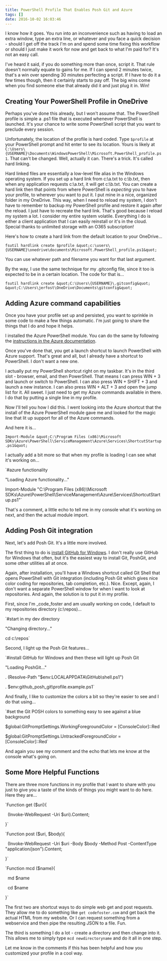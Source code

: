 ```yaml
---
title: PowerShell Profile That Enables Posh Git and Azure
tags: []
date: 2016-10-02 16:03:46
---
```


I know how it goes. You run into an inconvenience such as having to load an extra window, type an extra line, or whatever and you face a quick decision - should I get off the track I&#39;m on and spend some time fixing this workflow or should I just make it work for now and get back to what I&#39;m paid for? It&#39;s not an easy call.

I&#39;ve heard it said, if you do something more than once, script it. That rule doesn&#39;t normally equate to gains for me. If I can spend 2 minutes twice, that&#39;s a win over spending 30 minutes perfecting a script. If I have to do it a few times though, then it certainly starts to pay off. The big wins come when you find someone else that already did it and just plug it in. Win!

## Creating Your PowerShell Profile in OneDrive

Perhaps you&#39;ve done this already, but I won&#39;t assume that.&nbsp;The PowerShell profile is simple a .ps1 file that is executed whenever PowerShell is launched. It&#39;s your chance to write some PowerShell script that you want to preclude every session.

Unfortunately, the location of the profile is hard coded. Type `$profile` at your PowerShell prompt and hit enter to see its location. Yours is likely at `C:\Users\{USERNAME}\Documents\WindowsPowerShell\Microsoft.PowerShell_profile.ps1`. That can&#39;t be changed. Well, actually it can. There&#39;s a trick. It&#39;s called hard linking.

Hard linked files are essentially a low-level file alias in the Windows operating system. If you set up a hard link from c:\a.txt to c:\b.txt, then when any application requests c:\a.txt, it will get c:\b.txt. You can create a hard link then that points from where PowerShell is _expecting_ you to have your profile, to wherever you want to put it. I put mine in a nice, organized folder in my OneDrive. This way, when I need to reload my system, I don&#39;t have to remember to backup my PowerShell profile and restore it again after the reload. I just have to recreate the hard link. That&#39;s good because I reload my system a lot. I consider my entire system volatile.&nbsp;Everything I do is either a client application that I can easily reinstall or it&#39;s in the cloud. Special thanks to unlimited storage with an O365 subscription!

Here&#39;s how to create a hard link from the default location to your OneDrive...

`fsutil hardlink create $profile &quot;c:\users\{USERNAME}\onedrive\documents\Microsoft.PowerShell_profile.ps1&quot;`

You can use whatever path and filename you want for that last argument.

By the way, I use the same technique for my .gitconfig file, since it too is expected to be in a certain location. The code for that is...

`fsutil hardlink create &quot;C:\Users\{USERNAME}\.gitconfig&quot; &quot;C:\Users\jerfost\OneDrive\Documents\gitconfig&quot;`

## Adding Azure command capabilities

Once you have your profile set up and persisted, you want to sprinkle in some code to make a few things automatic. I&#39;m just going to share the things that I do and hope it helps.

I installed the Azure PowerShell module. You can do the same by following the [instructions in the Azure documentation](http://azure.microsoft.com/en-us/documentation/articles/install-configure-powershell/).

Once you&#39;ve done that, you get a launch shortcut to launch PowerShell with Azure support. That&#39;s great and all, but I already have a shortcut to PowerShell. I don&#39;t want a new one.

I actually put my PowerShell shortcut right on my taskbar. It&#39;s in the third slot - browser, email, and then PowerShell. That means I can press WIN + 3 and launch or switch to PowerShell. I can also press WIN + SHIFT + 3 and launch a new instance. I can also press WIN + ALT + 3 and open the jump list for it. All sweet. I just need to get my Azure commands available in there. I do that by putting a single line in my profile.

Now I&#39;ll tell you how I did this. I went looking into the Azure shortcut that the install of the Azure PowerShell module gave me and looked for the magic line that lit up support for all of the Azure commands.

And here it is...

`Import-Module &quot;C:\Program Files (x86)\Microsoft SDKs\Azure\PowerShell\ServiceManagement\Azure\Services\ShortcutStartup.ps1&quot;`

I actually add a bit more so that when my profile is loading I can see what it&#39;s working on...

`#azure functionality

&quot;Loading Azure functionality...&quot;

Import-Module &quot;C:\Program Files (x86)\Microsoft SDKs\Azure\PowerShell\ServiceManagement\Azure\Services\ShortcutStartup.ps1&quot;`

That&#39;s a comment, a little echo to tell me in my console what it&#39;s working on next, and then the actual module import.

## Adding Posh Git integration

Next, let&#39;s add Posh Git. It&#39;s a little more involved.

The first thing to do is [install GitHub for Windows](http://windows.github.com). I don&#39;t really use GitHub for Windows that often, but it&#39;s the easiest way to install Git, PoshGit, and some other utilities all at once.

Again,&nbsp;after installation, you&#39;ll have a Windows shortcut called Git Shell that opens PowerShell with Git integration (including Posh Git which gives nice color coding for repositories, tab completion, etc.). Nice. Except, again, I don&#39;t want a separate&nbsp;PowerShell window for when I want to look at repositories. And again, the solution is to put it in my profile.

First, since I&#39;m _code_foster and am usually working on code, I default to my repositories directory (c:\repos)...

`#start in my dev directory

&quot;Changing directory...&quot;

cd c:\repos`

Second, I light up the Posh Git features...

`#install GitHub for Windows and then these will light up Posh Git

&quot;Loading PoshGit...&quot;

. (Resolve-Path &quot;$env:LOCALAPPDATA\GitHub\shell.ps1&quot;)

. $env:github_posh_git\profile.example.ps1`

And finally, I like to customize the colors a bit so they&#39;re easier to see and I do that using...

`#set the Git POSH colors to something easy to see against a blue background

$global:GitPromptSettings.WorkingForegroundColor = [ConsoleColor]::Red&nbsp;

$global:GitPromptSettings.UntrackedForegroundColor = [ConsoleColor]::Red`

And again you see my comment and the echo that lets me know at the console what&#39;s going on.

## Some More Helpful Functions

There are three more functions in my profile that I want to share with you just to give you a taste of the kinds of things you might want to do here. Here they are...

`Function get ($uri){

&nbsp; (Invoke-WebRequest -Uri $uri).Content;

}`

`Function post ($uri, $body){

&nbsp; (Invoke-WebRequest -Uri $uri -Body $body -Method Post -ContentType &quot;application/json&quot;).Content;

}`

`Function mcd ($name){

&nbsp; md $name

&nbsp; cd $name

}`

The first two are shortcut ways to do simple web get and post requests. They allow me to do something like `get codefoster.com` and get back the actual HTML from my website. Or I can request something from a webservice and then pipe the resulting JSON to a file. Fun.

The third is something I do a lot - create a directory and then change into it. This allows me to simply type `mcd newdirectoryname` and do it all in one step.

Let me know in the comments if this has been helpful and how you customized your profile in a cool way.
